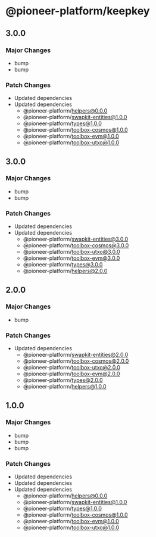 # @pioneer-platform/keepkey

## 3.0.0

### Major Changes

- bump
- bump

### Patch Changes

- Updated dependencies
- Updated dependencies
  - @pioneer-platform/helpers@0.0.0
  - @pioneer-platform/swapkit-entities@1.0.0
  - @pioneer-platform/types@1.0.0
  - @pioneer-platform/toolbox-cosmos@1.0.0
  - @pioneer-platform/toolbox-evm@1.0.0
  - @pioneer-platform/toolbox-utxo@1.0.0

## 3.0.0

### Major Changes

- bump
- bump

### Patch Changes

- Updated dependencies
- Updated dependencies
  - @pioneer-platform/swapkit-entities@3.0.0
  - @pioneer-platform/toolbox-cosmos@3.0.0
  - @pioneer-platform/toolbox-utxo@3.0.0
  - @pioneer-platform/toolbox-evm@3.0.0
  - @pioneer-platform/types@3.0.0
  - @pioneer-platform/helpers@2.0.0

## 2.0.0

### Major Changes

- bump

### Patch Changes

- Updated dependencies
  - @pioneer-platform/swapkit-entities@2.0.0
  - @pioneer-platform/toolbox-cosmos@2.0.0
  - @pioneer-platform/toolbox-utxo@2.0.0
  - @pioneer-platform/toolbox-evm@2.0.0
  - @pioneer-platform/types@2.0.0
  - @pioneer-platform/helpers@1.0.0

## 1.0.0

### Major Changes

- bump
- bump
- bump

### Patch Changes

- Updated dependencies
- Updated dependencies
- Updated dependencies
  - @pioneer-platform/helpers@0.0.0
  - @pioneer-platform/swapkit-entities@1.0.0
  - @pioneer-platform/types@1.0.0
  - @pioneer-platform/toolbox-cosmos@1.0.0
  - @pioneer-platform/toolbox-evm@1.0.0
  - @pioneer-platform/toolbox-utxo@1.0.0
